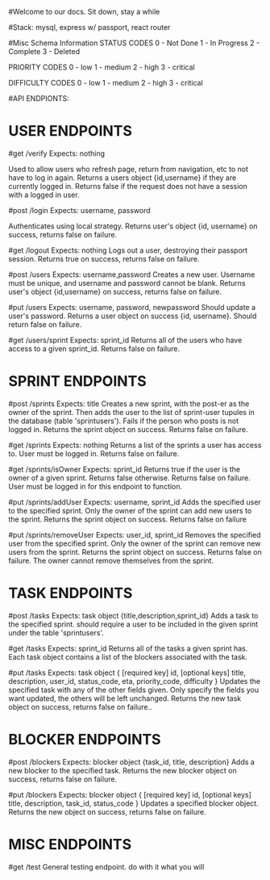 #Welcome to our docs. Sit down, stay a while

#Stack: mysql, express w/ passport, react router

#Misc Schema Information
STATUS CODES
0 - Not Done
1 - In Progress
2 - Complete
3 - Deleted

PRIORITY CODES
0 - low
1 - medium
2 - high
3 - critical

DIFFICULTY CODES
0 - low
1 - medium
2 - high
3 - critical

#API ENDPIONTS:

# USER ENDPOINTS

#get /verify
Expects: nothing

Used to allow users who refresh page, return from navigation, etc to not have to log in again. Returns a users object {id,username} if they are currently logged in. Returns false if the request does not have a session with a logged in user.

#post /login
Expects: username, password

Authenticates using local strategy. Returns user's object {id, username} on success, returns false on failure.

#get /logout
Expects: nothing
Logs out a user, destroying their passport session. Returns true on success, returns false on failure.

#post /users
Expects: username,password
Creates a new user. Username must be unique, and username and password cannot be blank. Returns user's object {id,username} on success, returns false on failure.

#put /users
Expects: username, password, newpassword
Should update a user's password. Returns a user object on success {id, username}. Should return false on failure.

#get /users/sprint
Expects: sprint_id
Returns all of the users who have access to a given sprint_id. Returns false on failure.

# SPRINT ENDPOINTS

#post /sprints
Expects: title
Creates a new sprint, with the post-er as the owner of the sprint. Then adds the user to the list of sprint-user tupules in the database (table 'sprintusers'). Fails if the person who posts is not logged in. Returns the sprint object on success. Returns false on failure.

#get /sprints
Expects: nothing
Returns a list of the sprints a user has access to. User must be logged in. Returns false on failure.

#get /sprints/isOwner
Expects: sprint_id
Returns true if the user is the owner of a given sprint. Returns false otherwise. Returns false on failure. User must be logged in for this endpoint to function.

#put /sprints/addUser
Expects: username, sprint_id
Adds the specified user to the specified sprint. Only the owner of the sprint can add new users to the sprint. Returns the sprint object on success. Returns false on failure

#put /sprints/removeUser
Expects: user_id, sprint_id
Removes the specified user from the specified sprint. Only the owner of the sprint can remove new users from the sprint. Returns the sprint object on success. Returns false on failure. The owner cannot remove themselves from the sprint.

# TASK ENDPOINTS


#post /tasks
Expects: task object {title,description,sprint_id}
Adds a task to the specified sprint. should require a user to be included in the given sprint under the table 'sprintusers'.

#get /tasks
Expects: sprint_id
Returns all of the tasks a given sprint has. Each task object contains a list of the blockers associated with the task.

#put /tasks
Expects: task object {
    [required key] id, 
    [optional keys] title,
    description,
    user_id,
    status_code,
    eta,
    priority_code,
    difficulty }
Updates the specified task with any of the other fields given. Only specify the fields you want updated, the others will be left unchanged. Returns the new task object on success, returns false on failure..

# BLOCKER ENDPOINTS

#post /blockers
Expects: blocker object {task_id, title, description}
Adds a new blocker to the specified task. Returns the new blocker object on success, returns false on failure.

#put /blockers
Expects: blocker object {
  [required key] id,
  [optional keys] title,
  description,
  task_id,
  status_code
}
Updates a specified blocker object. Returns the new object on success, returns false on failure.


# MISC ENDPOINTS

#get /test
General testing endpoint. do with it what you will




